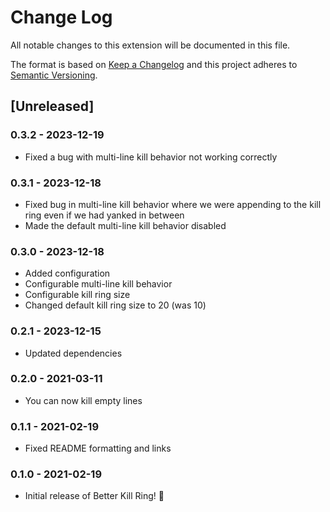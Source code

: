 # Change Log

All notable changes to this extension will be documented in this file.

The format is based on [Keep a Changelog](http://keepachangelog.com/) and this project adheres to [Semantic Versioning](https://semver.org/spec/v2.0.0.html).

## [Unreleased]

### 0.3.2 - 2023-12-19

- Fixed a bug with multi-line kill behavior not working correctly

### 0.3.1 - 2023-12-18

- Fixed bug in multi-line kill behavior where we were appending to the kill ring even if
  we had yanked in between
- Made the default multi-line kill behavior disabled

### 0.3.0 - 2023-12-18

- Added configuration
- Configurable multi-line kill behavior
- Configurable kill ring size
- Changed default kill ring size to 20 (was 10)

### 0.2.1 - 2023-12-15

- Updated dependencies

### 0.2.0 - 2021-03-11

- You can now kill empty lines

### 0.1.1 - 2021-02-19

- Fixed README formatting and links

### 0.1.0 - 2021-02-19

- Initial release of Better Kill Ring! 🎉
